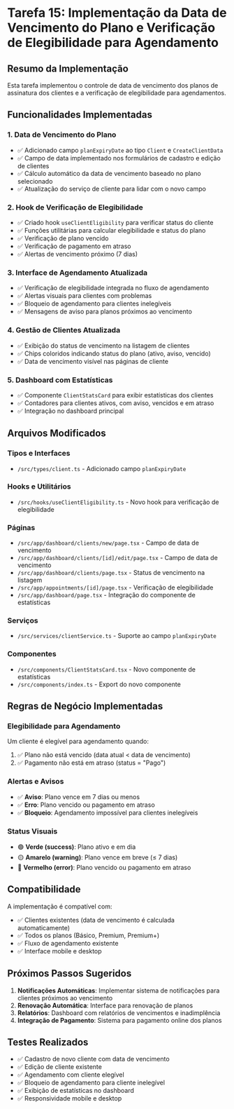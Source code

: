 # Tarefa 15: Implementação da Data de Vencimento do Plano e Verificação de Elegibilidade para Agendamento

## Resumo da Implementação

Esta tarefa implementou o controle de data de vencimento dos planos de assinatura dos clientes e a verificação de elegibilidade para agendamentos.

## Funcionalidades Implementadas

### 1. Data de Vencimento do Plano

- ✅ Adicionado campo `planExpiryDate` ao tipo `Client` e `CreateClientData`
- ✅ Campo de data implementado nos formulários de cadastro e edição de clientes
- ✅ Cálculo automático da data de vencimento baseado no plano selecionado
- ✅ Atualização do serviço de cliente para lidar com o novo campo

### 2. Hook de Verificação de Elegibilidade

- ✅ Criado hook `useClientEligibility` para verificar status do cliente
- ✅ Funções utilitárias para calcular elegibilidade e status do plano
- ✅ Verificação de plano vencido
- ✅ Verificação de pagamento em atraso
- ✅ Alertas de vencimento próximo (7 dias)

### 3. Interface de Agendamento Atualizada

- ✅ Verificação de elegibilidade integrada no fluxo de agendamento
- ✅ Alertas visuais para clientes com problemas
- ✅ Bloqueio de agendamento para clientes inelegíveis
- ✅ Mensagens de aviso para planos próximos ao vencimento

### 4. Gestão de Clientes Atualizada

- ✅ Exibição do status de vencimento na listagem de clientes
- ✅ Chips coloridos indicando status do plano (ativo, aviso, vencido)
- ✅ Data de vencimento visível nas páginas de cliente

### 5. Dashboard com Estatísticas

- ✅ Componente `ClientStatsCard` para exibir estatísticas dos clientes
- ✅ Contadores para clientes ativos, com aviso, vencidos e em atraso
- ✅ Integração no dashboard principal

## Arquivos Modificados

### Tipos e Interfaces

- `/src/types/client.ts` - Adicionado campo `planExpiryDate`

### Hooks e Utilitários

- `/src/hooks/useClientEligibility.ts` - Novo hook para verificação de elegibilidade

### Páginas

- `/src/app/dashboard/clients/new/page.tsx` - Campo de data de vencimento
- `/src/app/dashboard/clients/[id]/edit/page.tsx` - Campo de data de vencimento
- `/src/app/dashboard/clients/page.tsx` - Status de vencimento na listagem
- `/src/app/appointments/[id]/page.tsx` - Verificação de elegibilidade
- `/src/app/dashboard/page.tsx` - Integração do componente de estatísticas

### Serviços

- `/src/services/clientService.ts` - Suporte ao campo `planExpiryDate`

### Componentes

- `/src/components/ClientStatsCard.tsx` - Novo componente de estatísticas
- `/src/components/index.ts` - Export do novo componente

## Regras de Negócio Implementadas

### Elegibilidade para Agendamento

Um cliente é elegível para agendamento quando:

1. ✅ Plano não está vencido (data atual < data de vencimento)
2. ✅ Pagamento não está em atraso (status = "Pago")

### Alertas e Avisos

- ✅ **Aviso**: Plano vence em 7 dias ou menos
- ✅ **Erro**: Plano vencido ou pagamento em atraso
- ✅ **Bloqueio**: Agendamento impossível para clientes inelegíveis

### Status Visuais

- 🟢 **Verde (success)**: Plano ativo e em dia
- 🟡 **Amarelo (warning)**: Plano vence em breve (≤ 7 dias)
- 🔴 **Vermelho (error)**: Plano vencido ou pagamento em atraso

## Compatibilidade

A implementação é compatível com:

- ✅ Clientes existentes (data de vencimento é calculada automaticamente)
- ✅ Todos os planos (Básico, Premium, Premium+)
- ✅ Fluxo de agendamento existente
- ✅ Interface mobile e desktop

## Próximos Passos Sugeridos

1. **Notificações Automáticas**: Implementar sistema de notificações para clientes próximos ao vencimento
2. **Renovação Automática**: Interface para renovação de planos
3. **Relatórios**: Dashboard com relatórios de vencimentos e inadimplência
4. **Integração de Pagamento**: Sistema para pagamento online dos planos

## Testes Realizados

- ✅ Cadastro de novo cliente com data de vencimento
- ✅ Edição de cliente existente
- ✅ Agendamento com cliente elegível
- ✅ Bloqueio de agendamento para cliente inelegível
- ✅ Exibição de estatísticas no dashboard
- ✅ Responsividade mobile e desktop

